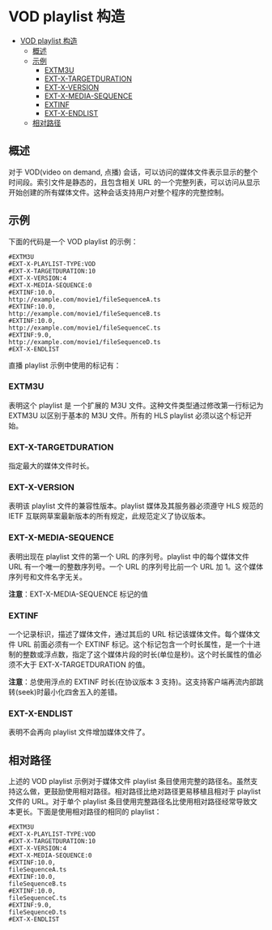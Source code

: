 # VOD playlist 构造

- [VOD playlist 构造](#vod-playlist-%e6%9e%84%e9%80%a0)
  - [概述](#%e6%a6%82%e8%bf%b0)
  - [示例](#%e7%a4%ba%e4%be%8b)
    - [EXTM3U](#extm3u)
    - [EXT-X-TARGETDURATION](#ext-x-targetduration)
    - [EXT-X-VERSION](#ext-x-version)
    - [EXT-X-MEDIA-SEQUENCE](#ext-x-media-sequence)
    - [EXTINF](#extinf)
    - [EXT-X-ENDLIST](#ext-x-endlist)
  - [相对路径](#%e7%9b%b8%e5%af%b9%e8%b7%af%e5%be%84)

## 概述

对于 VOD(video on demand, 点播) 会话，可以访问的媒体文件表示显示的整个时间段。索引文件是静态的，且包含相关 URL 的一个完整列表，可以访问从显示开始创建的所有媒体文件。这种会话支持用户对整个程序的完整控制。

## 示例

下面的代码是一个 VOD playlist 的示例：

```m3u8
#EXTM3U
#EXT-X-PLAYLIST-TYPE:VOD
#EXT-X-TARGETDURATION:10
#EXT-X-VERSION:4
#EXT-X-MEDIA-SEQUENCE:0
#EXTINF:10.0,
http://example.com/movie1/fileSequenceA.ts
#EXTINF:10.0,
http://example.com/movie1/fileSequenceB.ts
#EXTINF:10.0,
http://example.com/movie1/fileSequenceC.ts
#EXTINF:9.0,
http://example.com/movie1/fileSequenceD.ts
#EXT-X-ENDLIST
```

直播 playlist 示例中使用的标记有：

### EXTM3U

表明这个 playlist 是 一个扩展的 M3U 文件。这种文件类型通过修改第一行标记为 EXTM3U 以区别于基本的 M3U 文件。所有的 HLS playlist 必须以这个标记开始。

### EXT-X-TARGETDURATION

指定最大的媒体文件时长。

### EXT-X-VERSION

表明该 playlist 文件的兼容性版本。playlist 媒体及其服务器必须遵守 HLS 规范的 IETF 互联网草案最新版本的所有规定，此规范定义了协议版本。

### EXT-X-MEDIA-SEQUENCE

表明出现在 playlist 文件的第一个 URL 的序列号。playlist 中的每个媒体文件 URL 有一个唯一的整数序列号。一个 URL 的序列号比前一个 URL 加 1。这个媒体序列号和文件名字无关。

**注意**：EXT-X-MEDIA-SEQUENCE 标记的值

### EXTINF

一个记录标识，描述了媒体文件，通过其后的 URL 标记该媒体文件。每个媒体文件 URL 前面必须有一个 EXTINF 标记。这个标记包含一个时长属性，是一个十进制的整数或浮点数，指定了这个媒体片段的时长(单位是秒)。这个时长属性的值必须不大于 EXT-X-TARGETDURATION 的值。

**注意**：总使用浮点的 EXTINF 时长(在协议版本 3 支持)。这支持客户端再流内部跳转(seek)时最小化四舍五入的差错。

### EXT-X-ENDLIST

表明不会再向 playlist 文件增加媒体文件了。

## 相对路径

上述的 VOD playlist 示例对于媒体文件 playlist 条目使用完整的路径名。虽然支持这么做，更鼓励使用相对路径。相对路径比绝对路径更易移植且相对于 playlist 文件的 URL。对于单个 playlist 条目使用完整路径名比使用相对路径经常导致文本更长。下面是使用相对路径的相同的 playlist：

```m3u8
#EXTM3U
#EXT-X-PLAYLIST-TYPE:VOD
#EXT-X-TARGETDURATION:10
#EXT-X-VERSION:4
#EXT-X-MEDIA-SEQUENCE:0
#EXTINF:10.0,
fileSequenceA.ts
#EXTINF:10.0,
fileSequenceB.ts
#EXTINF:10.0,
fileSequenceC.ts
#EXTINF:9.0,
fileSequenceD.ts
#EXT-X-ENDLIST
```
